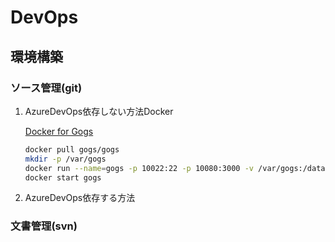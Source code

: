 # DevOps #

## 環境構築 ##

### ソース管理(git) ###

1. AzureDevOps依存しない方法Docker

   [Docker for Gogs](https://github.com/gogs/gogs/tree/main/docker)

   ~~~bash
   docker pull gogs/gogs
   mkdir -p /var/gogs
   docker run --name=gogs -p 10022:22 -p 10080:3000 -v /var/gogs:/data gogs/gogs
   docker start gogs
   ~~~

2. AzureDevOps依存する方法

### 文書管理(svn) ###